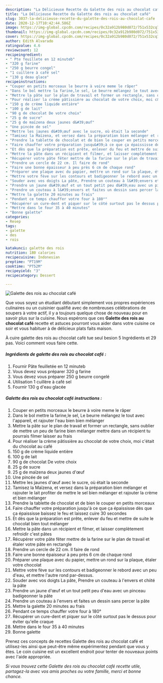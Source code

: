 ```yaml
---
description: "La Délicieuse Recette du Galette des rois au chocolat café"
title: "La Délicieuse Recette du Galette des rois au chocolat café"
slug: 3037-la-delicieuse-recette-du-galette-des-rois-au-chocolat-cafe
date: 2020-12-17T10:42:44.586Z
image: https://img-global.cpcdn.com/recipes/0c32a912b980d072/751x532cq70/galette-des-rois-au-chocolat-cafe-photo-principale-de-la-recette.jpg
thumbnail: https://img-global.cpcdn.com/recipes/0c32a912b980d072/751x532cq70/galette-des-rois-au-chocolat-cafe-photo-principale-de-la-recette.jpg
cover: https://img-global.cpcdn.com/recipes/0c32a912b980d072/751x532cq70/galette-des-rois-au-chocolat-cafe-photo-principale-de-la-recette.jpg
author: Edith Alvarado
ratingvalue: 4.6
reviewcount: 12
recipeingredient:
- " Pte feuillete en 12 minuteb"
- "320 g farine"
- "250 g beurre congel"
- "1 cuillère à café sel"
- "130 g deau glace"
recipeinstructions:
- "Couper en petits morceaux le beurre à voire meme le râper"
- "Dans le bol mettre la farine,le sel, Le beurre mélangez le tout avec l&#39;appareil, et rajouter l&#39;eau bien bien mélanger"
- "Mettre la pâte sur le plan de travail et former un rectangle, sans oublier de mettre un peu de farine bien mélanger mettre dans un récipient tu pourrais filmer laisser au frais"
- "Pour réaliser la crème pâtissière au chocolat de votre choix, moi c&#39;était du chocolat au café"
- "150 g de crème liquide entière"
- "100 g de lait"
- "90 g de chocolat De votre choix"
- "25 g de sucre"
- "25 g de maïzena deux jaunes d&#39;œuf"
- "Une pincée de sel"
- "Mettre les jaunes d&#39;œuf avec le sucre, où était la seconde"
- "Tamisez la Maïzena, et versez dans la préparation bien mélanger et rajouter le lait profiter de mettre le sel bien mélanger et rajouter la crème et bien mélanger"
- "Prendre la tablette de chocolat et de bien le couper en petits morceaux"
- "Faire chauffer votre préparation jusqu&#39;à ce que ça épaississe dès que ça épaississe baissez le feu et laissez cuire 30 secondes"
- "Et dès que la préparation est prête, enlever du feu et mettre de suite le chocolat bien tout mélanger"
- "Mettre la pâte dans un récipient et filmer, et laisser complètement refroidir c&#39;est pâtes"
- "Récupérer votre pâte fêter mettre de la farine sur le plan de travail et étaler votre pâte en rectangle"
- "Prendre un cercle de 22 cm. Il faire de rond"
- "Faire une bonne épaisseur à peu près 6 cm de chaque rond"
- "Préparer une plaque avec du papier, mettre un rond sur la plaque, étaler votre chocolat"
- "Mettre votre fève sur les contours et badigeonner le rebord avec un peu d&#39;eau, et mettre l&#39;autre rond par-dessus."
- "Souder avec vos doigts La pâte, Prendre un couteau à l&#39;envers et chiité la pâte"
- "Prendre un jaune d&#39;œuf et un tout petit peu d&#39;eau avec un pinceau badigeonner la pâte"
- "Prendre un couteau à l&#39;envers et faites un dessin sans percer la pâte"
- "Mettre la galette 20 minutes au frais"
- "Pendant ce temps chauffer votre four à 180°"
- "Récupérer un cure-dent et piquer sur le côté surtout pas le dessus pour éviter qu&#39;elle craque"
- "Mettre dans le four 35 à 40 minutes"
- "Bonne galette"
categories:
- Resep
tags:
- galette
- des
- rois

katakunci: galette des rois 
nutrition: 180 calories
recipecuisine: Indonesian
preptime: "PT19M"
cooktime: "PT52M"
recipeyield: "3"
recipecategory: Dessert

---
```



![Galette des rois au chocolat café](https://img-global.cpcdn.com/recipes/0c32a912b980d072/751x532cq70/galette-des-rois-au-chocolat-cafe-photo-principale-de-la-recette.jpg)

Que vous soyez un étudiant débutant simplement vos propres expériences culinaires ou un cuisinier qualifié avec de nombreuses célébrations de soupers à votre actif, il y a toujours quelque chose de nouveau pour en savoir plus sur la cuisine. Nous espérons que ces <strong> Galette des rois au chocolat café </strong> recette et astuces pourront vous aider dans votre cuisine ce soir et vous habituer à de délicieux plats faits maison.

<!--inarticleads1-->

À cuire galette des rois au chocolat café tue seul besion 5 Ingrédients et 29 pas. Voici comment vous faire cette.

##### Ingrédients de galette des rois au chocolat café :

1. Fournir  Pâte feuilletée en 12 minuteb
1. Vous devez vous préparer 320 g farine
1. Vous devez vous préparer 250 g beurre congelé
1. Utilisation 1 cuillère à café sel
1. Fournir 130 g d&#39;eau glacée




<!--inarticleads2-->

##### Galette des rois au chocolat café instructions :

1. Couper en petits morceaux le beurre à voire meme le râper
1. Dans le bol mettre la farine,le sel, Le beurre mélangez le tout avec l&#39;appareil, et rajouter l&#39;eau bien bien mélanger
1. Mettre la pâte sur le plan de travail et former un rectangle, sans oublier de mettre un peu de farine bien mélanger mettre dans un récipient tu pourrais filmer laisser au frais
1. Pour réaliser la crème pâtissière au chocolat de votre choix, moi c&#39;était du chocolat au café
1. 150 g de crème liquide entière
1. 100 g de lait
1. 90 g de chocolat De votre choix
1. 25 g de sucre
1. 25 g de maïzena deux jaunes d&#39;œuf
1. Une pincée de sel
1. Mettre les jaunes d&#39;œuf avec le sucre, où était la seconde
1. Tamisez la Maïzena, et versez dans la préparation bien mélanger et rajouter le lait profiter de mettre le sel bien mélanger et rajouter la crème et bien mélanger
1. Prendre la tablette de chocolat et de bien le couper en petits morceaux
1. Faire chauffer votre préparation jusqu&#39;à ce que ça épaississe dès que ça épaississe baissez le feu et laissez cuire 30 secondes
1. Et dès que la préparation est prête, enlever du feu et mettre de suite le chocolat bien tout mélanger
1. Mettre la pâte dans un récipient et filmer, et laisser complètement refroidir c&#39;est pâtes
1. Récupérer votre pâte fêter mettre de la farine sur le plan de travail et étaler votre pâte en rectangle
1. Prendre un cercle de 22 cm. Il faire de rond
1. Faire une bonne épaisseur à peu près 6 cm de chaque rond
1. Préparer une plaque avec du papier, mettre un rond sur la plaque, étaler votre chocolat
1. Mettre votre fève sur les contours et badigeonner le rebord avec un peu d&#39;eau, et mettre l&#39;autre rond par-dessus.
1. Souder avec vos doigts La pâte, Prendre un couteau à l&#39;envers et chiité la pâte
1. Prendre un jaune d&#39;œuf et un tout petit peu d&#39;eau avec un pinceau badigeonner la pâte
1. Prendre un couteau à l&#39;envers et faites un dessin sans percer la pâte
1. Mettre la galette 20 minutes au frais
1. Pendant ce temps chauffer votre four à 180°
1. Récupérer un cure-dent et piquer sur le côté surtout pas le dessus pour éviter qu&#39;elle craque
1. Mettre dans le four 35 à 40 minutes
1. Bonne galette




<!--inarticleads1-->

<p>
Prenez ces concepts de recettes Galette des rois au chocolat café et utilisez-les ainsi que peut-être même expérimentez pendant que vous y êtes. Le coin cuisine est un excellent endroit pour tenter de nouveaux points avec l'aide appropriée.
</p>

<p>
<i>Si vous trouvez cette Galette des rois au chocolat café recette utile, partagez-la avec vos amis proches ou votre famille, merci et bonne chance.</i>
</p>
